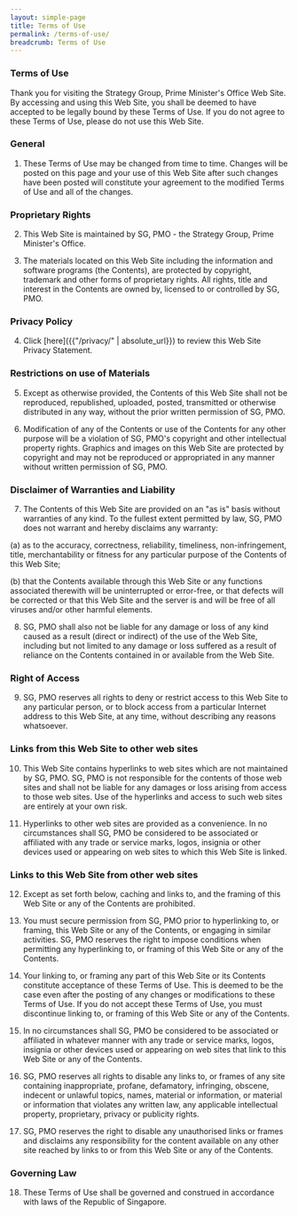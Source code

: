 ```yaml
---
layout: simple-page
title: Terms of Use
permalink: /terms-of-use/
breadcrumb: Terms of Use
---
```

### **Terms of Use**

Thank you for visiting the Strategy Group, Prime Minister's Office Web Site. By accessing and using this Web Site, you shall be deemed to have accepted to be legally bound by these Terms of Use. If you do not agree to these Terms of Use, please do not use this Web Site.

### **General**

1. These Terms of Use may be changed from time to time. Changes will be posted on this page and your use of this Web Site after such changes have been posted will constitute your agreement to the modified Terms of Use and all of the changes.

### **Proprietary Rights**

2. This Web Site is maintained by SG, PMO - the Strategy Group, Prime Minister's Office.

3. The materials located on this Web Site including the information and software programs (the Contents), are protected by copyright, trademark and other forms of proprietary rights. All rights, title and interest in the Contents are owned by, licensed to or controlled by SG, PMO.

### **Privacy Policy**

4. Click [here]({{"/privacy/" | absolute_url}}) to review this Web Site Privacy Statement.

### **Restrictions on use of Materials**

5. Except as otherwise provided, the Contents of this Web Site shall not be reproduced, republished, uploaded, posted, transmitted or otherwise distributed in any way, without the prior written permission of SG, PMO.

6. Modification of any of the Contents or use of the Contents for any other purpose will be a violation of SG, PMO's copyright and other intellectual property rights. Graphics and images on this Web Site are protected by copyright and may not be reproduced or appropriated in any manner without written permission of SG, PMO.

### **Disclaimer of Warranties and Liability**

7. The Contents of this Web Site are provided on an "as is" basis without warranties of any kind. To the fullest extent permitted by law, SG, PMO does not warrant and hereby disclaims any warranty:

<p>(a) as to the accuracy, correctness, reliability, timeliness, non-infringement, title, merchantability or fitness for any particular purpose of the Contents of this Web Site;</p>

<p>(b) that the Contents available through this Web Site or any functions associated therewith will be uninterrupted or error-free, or that defects will be corrected or that this Web Site and the server is and will be free of all viruses and/or other harmful elements.</p>

8. SG, PMO shall also not be liable for any damage or loss of any kind caused as a result (direct or indirect) of the use of the Web Site, including but not limited to any damage or loss suffered as a result of reliance on the Contents contained in or available from the Web Site.

### **Right of Access**

9. SG, PMO reserves all rights to deny or restrict access to this Web Site to any particular person, or to block access from a particular Internet address to this Web Site, at any time, without describing any reasons whatsoever.

### **Links from this Web Site to other web sites**

10. This Web Site contains hyperlinks to web sites which are not maintained by SG, PMO. SG, PMO is not responsible for the contents of those web sites and shall not be liable for any damages or loss arising from access to those web sites. Use of the hyperlinks and access to such web sites are entirely at your own risk.

11. Hyperlinks to other web sites are provided as a convenience. In no circumstances shall SG, PMO be considered to be associated or affiliated with any trade or service marks, logos, insignia or other devices used or appearing on web sites to which this Web Site is linked.

### **Links to this Web Site from other web sites**

12. Except as set forth below, caching and links to, and the framing of this Web Site or any of the Contents are prohibited.

13. You must secure permission from SG, PMO prior to hyperlinking to, or framing, this Web Site or any of the Contents, or engaging in similar activities. SG, PMO reserves the right to impose conditions when permitting any hyperlinking to, or framing of this Web Site or any of the Contents.

14. Your linking to, or framing any part of this Web Site or its Contents constitute acceptance of these Terms of Use. This is deemed to be the case even after the posting of any changes or modifications to these Terms of Use. If you do not accept these Terms of Use, you must discontinue linking to, or framing of this Web Site or any of the Contents.

15. In no circumstances shall SG, PMO be considered to be associated or affiliated in whatever manner with any trade or service marks, logos, insignia or other devices used or appearing on web sites that link to this Web Site or any of the Contents.

16. SG, PMO reserves all rights to disable any links to, or frames of any site containing inappropriate, profane, defamatory, infringing, obscene, indecent or unlawful topics, names, material or information, or material or information that violates any written law, any applicable intellectual property, proprietary, privacy or publicity rights.

17. SG, PMO reserves the right to disable any unauthorised links or frames and disclaims any responsibility for the content available on any other site reached by links to or from this Web Site or any of the Contents.

### **Governing Law**

18. These Terms of Use shall be governed and construed in accordance with laws of the Republic of Singapore.
